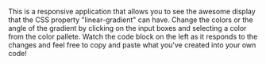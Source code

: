 This is a responsive application that allows you 
to see the awesome display that the CSS property "linear-gradient" can have.
Change the colors or the angle of the gradient by clicking on the input boxes and
selecting a color from the color pallete. Watch the code block on the left as it 
responds to the changes and feel free to copy and paste what you've created into
your own code!
